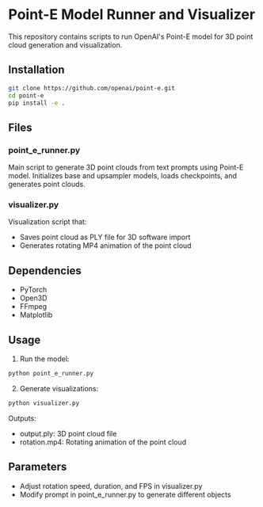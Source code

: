 # Point-E Model Runner and Visualizer

This repository contains scripts to run OpenAI's Point-E model for 3D point cloud generation and visualization.

## Installation

```bash
git clone https://github.com/openai/point-e.git
cd point-e
pip install -e .
```

## Files

### point_e_runner.py
Main script to generate 3D point clouds from text prompts using Point-E model. Initializes base and upsampler models, loads checkpoints, and generates point clouds.

### visualizer.py 
Visualization script that:
- Saves point cloud as PLY file for 3D software import
- Generates rotating MP4 animation of the point cloud

## Dependencies
- PyTorch
- Open3D
- FFmpeg
- Matplotlib

## Usage

1. Run the model:
```bash
python point_e_runner.py
```

2. Generate visualizations:
```bash
python visualizer.py
```

Outputs:
- output.ply: 3D point cloud file
- rotation.mp4: Rotating animation of the point cloud

## Parameters
- Adjust rotation speed, duration, and FPS in visualizer.py
- Modify prompt in point_e_runner.py to generate different objects